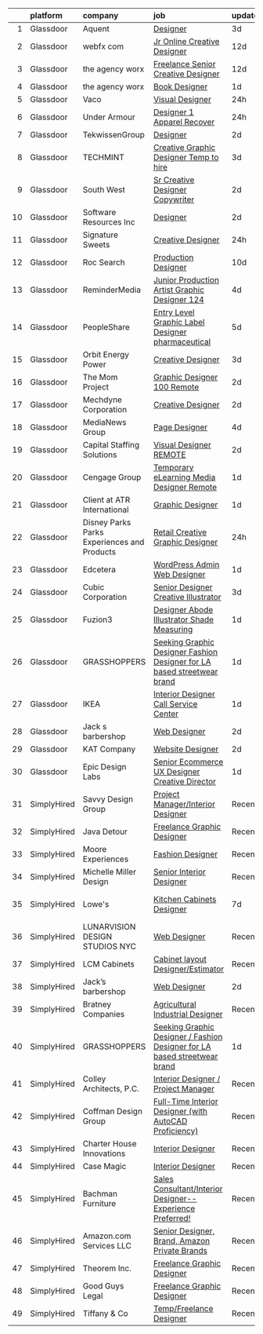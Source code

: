 

|    | platform    | company                                      | job                                                                                                                                                                                                                                                                                                                                                                                                                                                                                                                                                                                                                                                                                                                                                                                                                                                                                                                                                                                                                                                                                                                                                                                                                                                                                                                                                                               | update_time   | location                      |
|---:|:------------|:---------------------------------------------|:----------------------------------------------------------------------------------------------------------------------------------------------------------------------------------------------------------------------------------------------------------------------------------------------------------------------------------------------------------------------------------------------------------------------------------------------------------------------------------------------------------------------------------------------------------------------------------------------------------------------------------------------------------------------------------------------------------------------------------------------------------------------------------------------------------------------------------------------------------------------------------------------------------------------------------------------------------------------------------------------------------------------------------------------------------------------------------------------------------------------------------------------------------------------------------------------------------------------------------------------------------------------------------------------------------------------------------------------------------------------------------|:--------------|:------------------------------|
|  1 | Glassdoor   | Aquent                                       | [Designer](https://www.glassdoor.com/partner/jobListing.htm?pos=118&ao=1110586&s=58&guid=000001822ef8b948999db8a8e3bcf652&src=GD_JOB_AD&t=SR&vt=w&cs=1_28babe6f&cb=1658645429134&jobListingId=1008018236820&cpc=F4EED0218A761C36&jrtk=3-0-1g8nfhegv2i7d001-1g8nfhehfjcbi800-5fbed3b882f154dd--6NYlbfkN0DMrcEu7yrtATojKJA7cEzGQ3FdRGWLh0CZQInL4ECGI9gD0Wolx9R2v-Aex0-GK04TqtDen7U43C30FaHb4Ln5f-iFsaSfUTduxmsjLTAkBCH71b9WDwGXDLlst0LzkVuThKRFgtvIfx5RftYoXreSW7V76uqKBZnP6jeAV-YPrAbNp0ny-_c4I-Fr03-4V-7QUyvJAO_msu2bfS71d-EkOYSrdRb4Jq94oKkdz8gPGiXEukJ-ax2jHQXv47524a5f1M08Pcll1shgRy-7174Ev5jTutjGIzWwnQY-lvcorXFe9aVqL42OlnNy9I9ytBxKSrcvLEwf_YurTXqkl-v3YLAA0xJtC7s1jaVSNFqnSGZfLR41BHurzus8EKYVrxrEe00K9I6TZ0q33YlhuqIdqjUTmAtE2TLPrg8zdVm826ZzM1Pjb4ay3o_m3rXb3i9LX3DDK-byyQ%3D%3D)                                                                                                                                                                                                                                                                                                                                                                                                                                                                                                                                                                                        | 3d            | New York, NY                  |
|  2 | Glassdoor   | webfx com                                    | [Jr  Online Creative Designer](https://www.glassdoor.com/partner/jobListing.htm?pos=101&ao=1110586&s=58&guid=000001822ef8b948999db8a8e3bcf652&src=GD_JOB_AD&t=SR&vt=w&ea=1&cs=1_0f9032bd&cb=1658645429129&jobListingId=1007998523752&cpc=C433947A107EB3A8&jrtk=3-0-1g8nfhegv2i7d001-1g8nfhehfjcbi800-e3a07e991e3ec309--6NYlbfkN0AA3uNcJ0aeXBAdVd1dUlJvZjHaUXbbC2QUFGJChoFW7xEU327m6es56oflZv-QfBizUJg4GGt5ywcxHip9vEFmnpvEvc6sXWg7ijt1_lVPhx0CSekweNqP21eod5xNQSR5Fy2hfkrfXdJbI2o6SRZK7DOllkYUDO-mEILuesP9HP5zjy-6AZOLt2uK8ykhXyq1gTTd6wznmnkOiIRJd_ZZzfxzDj6-jT7T4PUZmYP6MNokkms2hDT2FMjMCLlAcLtuugncl_uXaP5s8GLOuYPe_zO32LV1a7S4FziVvuHb-RYAXRkuxmgBVIIq-15Ge5HtTZgfaAahPW59i7fyKUBkj8bbWuTxI0x_5v9pEEg3LtrcXaROuo8x-e5gYuFEyiU4C-FFfS617hx4e5nqlkNijToh7yfgzv8AorBkKCSQPvjy0YR7ZMzDOHfSc1JV9PMPUpg9KL_zR3N9jxUISvqMF1pk8AKBDn83alz4w8j9YShQGi30zdW-jxGh7cC-HawtlRnNUm18ANobLz0g_VORW8YRky6LtgQbJClHRP1NCotkFKaRyXbIVGhrU9IuTgM%3D)                                                                                                                                                                                                                                                                                                                                                                                                                                             | 12d           | Harrisburg, PA                |
|  3 | Glassdoor   | the agency worx                              | [Freelance Senior Creative Designer](https://www.glassdoor.com/partner/jobListing.htm?pos=119&ao=1110586&s=58&guid=000001822ef8b948999db8a8e3bcf652&src=GD_JOB_AD&t=SR&vt=w&ea=1&cs=1_74c5f4a9&cb=1658645429135&jobListingId=1007998735659&cpc=AC285F3A3ECA6BB0&jrtk=3-0-1g8nfhegv2i7d001-1g8nfhehfjcbi800-b5c41cbed128a677--6NYlbfkN0CNOKpjDIEH11s39GTuUki_mvxNbnX5BtDlH5CMrheAnKze_5JrwQ4joDkGUDohP_TA04WnU3xz8K_J9zmRNOF9Ri1EI2Q2bb9NQ-CezfspfnTBjQTnEa9VBhVw7Ap5OL0U3sVrDvue7xxMSHE-6OVqtzTv0qf6sE8nhqyjJuIjpa8PBry4FIvBQDA98jD0P99WKVgFkUmvGaXzaoQRcH9EeSd6brzmLfh5Kayxx8uPOCCVyYelZH9OVMs1k_X4P__lGgRMA2kciRBSN4dbb-lvB3_XlOgebWHwxHAOwCypQzSA-u5wjDVNIi4IzyNovedFB2LUQtZ1-JKuVoKFQD4y3MnGQh9toEeZ8ydHLSMhnZsQy3EX5fhDy-kQbPBeGtu7FgVMqtzcBNzBHouHuIBvAAO0raVa5eeKkkTzVOoqUEzLBAbLO1SsdA1ImZC5cxU_pmbyv4qke_j8Jck0fkNVofY0bhIMBLM7KF-wl3KTCV1JOq8se1Bw8A9rD68RxFbZemvtoxLsbg%3D%3D)                                                                                                                                                                                                                                                                                                                                                                                                                                                                                         | 12d           | New York, NY                  |
|  4 | Glassdoor   | the agency worx                              | [Book Designer](https://www.glassdoor.com/partner/jobListing.htm?pos=117&ao=1110586&s=58&guid=000001822ef8b948999db8a8e3bcf652&src=GD_JOB_AD&t=SR&vt=w&ea=1&cs=1_70f2a6d6&cb=1658645429135&jobListingId=1008022810615&cpc=F41FEAB56D215062&jrtk=3-0-1g8nfhegv2i7d001-1g8nfhehfjcbi800-56f2bef7ab4534d7--6NYlbfkN0CNOKpjDIEH11s39GTuUki_mvxNbnX5BtDlH5CMrheAnKze_5JrwQ4joDkGUDohP_Qq_Ry2XKId1W8UG7leWFfwYot1I2Q7BlMdyoWZz8f1ytNTzim30JPijwQCJQhhp-MQWS4Ch7l72th1w17JImD40JPMNzOW1sp4lNxP2G7lX-Bma0LnCjZp4uj9dpJWQ6abZrcunzv0QFjufRAaP_QnuVmSwH0Mrl3LH3uKgaWZQSllTSPG31Lp1YStpB1bpbApBnN6qqd2vxf7iFEUp8HIDmxKWqj2K0F-MM8azjp89m8n1I7p2VaPNSuQ4dYE-1x_7sjNof7oq142Ua5NJzYXZpu1b_berpK2gOHQUACus7X_oyZtBz1AW3DbY3BiP1al9SLZNmKIwOLP15gjZA9hCBjMgFafq5q_A3PYR0UJVLIXEcQkUMG2gMWqoFK_bTLHIByslOzFsLgNblDRf-HrMFNgP77gDs8w_sxMzN3v9IvZ04cjcZUXjdkxUMrX2-c%3D)                                                                                                                                                                                                                                                                                                                                                                                                                                                                                                                            | 1d            | Remote                        |
|  5 | Glassdoor   | Vaco                                         | [Visual Designer](https://www.glassdoor.com/partner/jobListing.htm?pos=115&ao=1110586&s=58&guid=000001822ef8b948999db8a8e3bcf652&src=GD_JOB_AD&t=SR&vt=w&ea=1&cs=1_3c1bac4a&cb=1658645429134&jobListingId=1008024457392&cpc=AC285F3A3ECA6BB0&jrtk=3-0-1g8nfhegv2i7d001-1g8nfhehfjcbi800-f9d67cd0d27f6465--6NYlbfkN0D_sybMACCpf9B-677oK5j6rPldVB6BlrVvFjO_o-GJZbzuF-qh4PxErFUqfUsv_6sewi6o3iAomJijrT0EzFWmj4gNAlp8x8uK7NhqdV-7ng49LnA8-qlorqzwL59409pCShdJbnLODGS238i_lwtWGlgLDvd_1UD4z4Z8B2M7TKAsoLeIL168C47SdumoH8XLWXoVfFKAQYfGTatnA7ZtW5Ij9iQ5W5d-X3Yt0m8-hTqp_jdjCn3EH18zsBnLK7BzLEoM2k0KT_XAfFpd8Pt1j1b0lseUY3cWg-DB5esgG_dhM7b3C01InkC9KTMBMIw4ul1Z3vlpWci--mPTFBSFNs0988fGNLJOabYaUn48iTceKns6SimiHi_hAuVWtxj8xlheaAJyeoSsqvKm_01GMYYna_vUL3v2oV7cyhsN4uOXliwX7dvLZDchJqFuF6ZnSQgu2e7WNOy7eogEHK-DVCMKY7pSQcgW8Q_G9Ma4T3oQLjEkqHd0MDKrU7Wo71rRoT06RzrVmKLao_VYIDjxwIeS-cmu6Q_5FyOnxV5gGQ%3D%3D)                                                                                                                                                                                                                                                                                                                                                                                                                                                                            | 24h           | Remote                        |
|  6 | Glassdoor   | Under Armour                                 | [Designer 1  Apparel   Recover](https://www.glassdoor.com/partner/jobListing.htm?pos=128&ao=1136043&s=58&guid=000001822ef8b948999db8a8e3bcf652&src=GD_JOB_AD&t=SR&vt=w&cs=1_01601edd&cb=1658645429136&jobListingId=1008024516718&jrtk=3-0-1g8nfhegv2i7d001-1g8nfhehfjcbi800-ccd133f9e954afdc-)                                                                                                                                                                                                                                                                                                                                                                                                                                                                                                                                                                                                                                                                                                                                                                                                                                                                                                                                                                                                                                                                                    | 24h           | New York, NY                  |
|  7 | Glassdoor   | TekwissenGroup                               | [Designer](https://www.glassdoor.com/partner/jobListing.htm?pos=126&ao=1136043&s=58&guid=000001822ef8b948999db8a8e3bcf652&src=GD_JOB_AD&t=SR&vt=w&ea=1&cs=1_8dc323be&cb=1658645429136&jobListingId=1008020213060&jrtk=3-0-1g8nfhegv2i7d001-1g8nfhehfjcbi800-f8d024b61455c526-)                                                                                                                                                                                                                                                                                                                                                                                                                                                                                                                                                                                                                                                                                                                                                                                                                                                                                                                                                                                                                                                                                                    | 2d            | New York, NY                  |
|  8 | Glassdoor   | TECHMINT                                     | [Creative Graphic Designer   Temp to hire](https://www.glassdoor.com/partner/jobListing.htm?pos=103&ao=1110586&s=58&guid=000001822ef8b948999db8a8e3bcf652&src=GD_JOB_AD&t=SR&vt=w&ea=1&cs=1_91ae7307&cb=1658645429129&jobListingId=1008017338884&cpc=BCC169F53084E245&jrtk=3-0-1g8nfhegv2i7d001-1g8nfhehfjcbi800-e69c7a889677659d--6NYlbfkN0AuAjYKnBHsdkcMxrD7ZJITXxV72vImVt5xOyKRJQecNDOp7dWuUQMQUjtmqTOceKDg_R-e-aMwCxoRaRtP34hiVLGPuk4T2SA2XCGC-ATYLRBkM3Qg1OWaI8pGSxIkruEE1ocTtMklZK3JLiid-yfFxi4nFHvqCf3FHPmIW9Xc1nadzHlkR6HPqrP959SV9DgVsFEt0CptHnOaE7nSqU99ODl7Q1cYn6pz_L7l39fx8ox-LQIpSJlSbnjenc9WJvuFieveh-vm-5TjQnpiu-OwfxSo4bN8P_4DiNDGyvAKLCJtcyBrx5QFOgnUxtUadds5_Y_xBw5a_r7UDUTplfpNOeDlbHqG_AH3sntZTdHrujQdPgKGgwCLOgLED2bFmeKeZLg73GcLYCktr_mUk-m1wQuCoiTXsjMAKQ5tw_nz-zHeOE8chO7mg6iwWZCg72v0jRPIS6zAzUDNANFE8ND-wax-Ynk6af0xpX6cid-2WCRBKYeklYm24xT_JG3xzxPza0SbTRH6zg%3D%3D)                                                                                                                                                                                                                                                                                                                                                                                                                                                                                   | 3d            | Pflugerville, TX              |
|  9 | Glassdoor   | South West                                   | [Sr Creative Designer   Copywriter](https://www.glassdoor.com/partner/jobListing.htm?pos=130&ao=1136043&s=58&guid=000001822ef8b948999db8a8e3bcf652&src=GD_JOB_AD&t=SR&vt=w&cs=1_c5fa0641&cb=1658645429136&jobListingId=1008019442445&jrtk=3-0-1g8nfhegv2i7d001-1g8nfhehfjcbi800-4a4bf2ee594f9bc8-)                                                                                                                                                                                                                                                                                                                                                                                                                                                                                                                                                                                                                                                                                                                                                                                                                                                                                                                                                                                                                                                                                | 2d            | Dallas, TX                    |
| 10 | Glassdoor   | Software Resources  Inc                      | [Designer](https://www.glassdoor.com/partner/jobListing.htm?pos=112&ao=1110586&s=58&guid=000001822ef8b948999db8a8e3bcf652&src=GD_JOB_AD&t=SR&vt=w&ea=1&cs=1_d19daa93&cb=1658645429133&jobListingId=1008019872437&cpc=82B3195DA92CAF92&jrtk=3-0-1g8nfhegv2i7d001-1g8nfhehfjcbi800-854872e519b94402--6NYlbfkN0A-7TqTJ-884Cex_Y5krdCeNtajjiiPqdburqUTJIohlyCiSLOWOsQYIC4MR3SKiB4a5nd3cYqO6JpuSyy1G6wSGTf3Ou1s9HApIH0cJ43YlpjEKpAorFPWCF1NabfJRmdqA008k6U-UdXzwpzlE4SntwuICcjTiBcN15Yf19pqRd2Mb0MU2oJGlsFwxrGFFbsYhlY1U3i2abJZsYe8vDuRod4P9A-7X_-ZFE8AxdE5Tkv7zJ6PtkiaBwIjTQB_akHCvUyMXB7fGkiTuWHd-eHUrFpGJ11FX1ndKQ11CryM_DWFvzRp_gnvFlI-RMOFusg0iuRF0d7X8e_-0oTD3vQeAVf9c2GlpZtqavnb8mFvw4vOrOEMlKNIpAzwpATpFw7Tsne24GvYX6NjU4wmPYGiDXqhgij_noxSYHo2AXRrXw0znUsvVS2AB4RwEgP_bSJCODCoVgk2cprdUpCDedZdmJCHbLRqmNWOy1pV6lvHKqEy39gJccWEz6fgRN0om6UFqDYslb17JO4tCdZNH7vuv8p5hHal2WAVsU3-lDhAKnQxs-7zv1OKhfEz_xc1A8Tc84btY6OdjTqVQJjXtjLtYprIqssKoLZ5Tubh6EtSjG8GnfIcraQ4SvWnxzVEUArMYJLINX5yxtlriAv8fXaP71As-Ligszg8XKUvXV3pG4NyKQ-Mf1roxZdmDWlL-xVc-ovWMOj951sLiiMYgvvaGyb6zxq2sKfIlXBDxHjL62dIlfa13rMkX17KZTNXsGgBNDKMAWgDNxQ3qB7dL_us0QBZaZvJFAtzIg5QyGlDHVgBKtGsTddlm720ojwcSrrEvEjKaG9_S0USbCzJvdkE7IxyoH6_GuYx-xIC8Ln9yYyrDoW69sLrs_D1B8XLn3TE34ghi0jXxBJr7WitZRcJ_RLAx_5_xihQuS_lN67z5rahodvVZzUcmXBg4H_lPQlJQmWxVZvMQFU2lBFKWzrWN63v_XlHJtjPVkDCkY1SCzluFs7tE-Vn4aVm5gyknOs%3D) | 2d            | New York, NY                  |
| 11 | Glassdoor   | Signature Sweets                             | [Creative Designer](https://www.glassdoor.com/partner/jobListing.htm?pos=123&ao=1136043&s=58&guid=000001822ef8b948999db8a8e3bcf652&src=GD_JOB_AD&t=SR&vt=w&ea=1&cs=1_caee3d3c&cb=1658645429136&jobListingId=1008024509991&jrtk=3-0-1g8nfhegv2i7d001-1g8nfhehfjcbi800-13eb26eb029e9130-)                                                                                                                                                                                                                                                                                                                                                                                                                                                                                                                                                                                                                                                                                                                                                                                                                                                                                                                                                                                                                                                                                           | 24h           | Stuart, FL                    |
| 12 | Glassdoor   | Roc Search                                   | [Production Designer](https://www.glassdoor.com/partner/jobListing.htm?pos=120&ao=1110586&s=58&guid=000001822ef8b948999db8a8e3bcf652&src=GD_JOB_AD&t=SR&vt=w&ea=1&cs=1_862083a8&cb=1658645429135&jobListingId=1008002873267&cpc=654405A9B1E0A9F5&jrtk=3-0-1g8nfhegv2i7d001-1g8nfhehfjcbi800-addaca8772c6d40c--6NYlbfkN0CMHfdvImXyhvk82aHanYmk_omNMXOkHedsHncAw9pogZQ8McdVG3ZgtV6D129IFYhfTL7yuxeJosBcH9muJWk9YjK52T1y8O0szOu9vTCKpmDjplYXk-IMpyXv9A-aKX-ksh4eAFC-aE-SiQhh8OCuPLec8bbQAg5TTcVH-hdjBv8d1fndIoosveEmcE8050AwWKCLpDYXSYAHSUVmlYw3h2UFw_SrWIsJSKU8i065Pb1Kj1Eci2Xp_pr4hPZNgZV7S3HLehujn45R9_Hzrj7tYxvqFtQL5N_Fa2p_8hhvDjkAGyWXVu_7oBSosMEO1ReII-56KvEezg5YjXmoAZ00mggZvNLB0zjecCwlGFRK81_iZAXd6Is3Y2ZDY2agvOYjv6bHUvrlm7SeWT7qFR43LGSfBWHcCTXUgFPZaljIzCF5oCX-07IyFwT-OLF6ImalsNt_bZsN6ChES61ah2i_7Ba3XFmTrYwd8yXf7D8mBd4KzR4b99eMBV5HjBWJmaU%3D)                                                                                                                                                                                                                                                                                                                                                                                                                                                                                                                      | 10d           | Remote                        |
| 13 | Glassdoor   | ReminderMedia                                | [Junior Production Artist Graphic Designer  124 ](https://www.glassdoor.com/partner/jobListing.htm?pos=114&ao=1110586&s=58&guid=000001822ef8b948999db8a8e3bcf652&src=GD_JOB_AD&t=SR&vt=w&ea=1&cs=1_1226fa8d&cb=1658645429134&jobListingId=1008015049343&cpc=2CAED5C921A5F994&jrtk=3-0-1g8nfhegv2i7d001-1g8nfhehfjcbi800-483923777035cfd3--6NYlbfkN0BV5xWQvMmIkgUcdRWb7iWRWS4LnwJ0A4ASNg0KGqrukA_POA8ifgoOj7ZHGRdIKnJ6hU-Fy6hPRatKZ6qieiqvEvHj1oqrTY0pPiXCJ8Br1qXsme6Nkk9Pt9LV9bT_ahxJy2MUFPpA0rgFw3VAzODJAa2N6_q5OshETSVwVEzbW1JPJkimDcEuDGFDkUvGDcGQwsLa3fUai8JTn3HuT87e7oGSnH-xFhX0KHkz6yqmdpQUWjThmPufXF_fpOa0jiE8D1jKc_FBEcLFaYsgSzmjwqrYFi3wTeUCvTcKhCCLg_F0pwU5kf7KnO3Bqtfxwv2Un6V_Fe5pHu0yHiRUvbaspyhXuKbGq1aA_pb63quuxYIeGuriCfU-_6UCK-68JTITbxv-jthdRs8jKqGBgOWpf3yLOtSFG2a7rokoJER-Ok6-lgCnodhS7KHL6jlUDViQUX2HlnDz_6Q7wyS3RsXX9o2oepHPucO3bMyDE2vsAlf74VJCe1wyszs8p-ajuIWzKMIrmfoI6Q%3D%3D)                                                                                                                                                                                                                                                                                                                                                                                                                                                                            | 4d            | Remote                        |
| 14 | Glassdoor   | PeopleShare                                  | [Entry Level Graphic Label Designer  pharmaceutical ](https://www.glassdoor.com/partner/jobListing.htm?pos=122&ao=1110586&s=58&guid=000001822ef8b948999db8a8e3bcf652&src=GD_JOB_AD&t=SR&vt=w&ea=1&cs=1_f51ac954&cb=1658645429135&jobListingId=1008012037000&cpc=8795CF9063CD573D&jrtk=3-0-1g8nfhegv2i7d001-1g8nfhehfjcbi800-9cd65cb3c4429474--6NYlbfkN0ByiknVCCsn-Fdfb-H8YrvvjNLbyRNQUi7msyOYytdPvKndEnLnkpjgiAPxrgdqYlKoVkkodZTx1r5r9egFAnVP4PL-fGLjTUKPDrk2-zUSlwkY1wlB7ClL2QUKmZk_oXpmnslaMn6RAjibgsJ7dWn3M_n5U8Huq7VIRIFckPDm2yPsXWFZhTogfrxvPYIdR0IKqe0uA9oIATwTmDJP_6Qu1Wc9sX5VxZ8_xgI9rbZx5rywq1L0Z3ZXpA3rIkxtqRU_Vju5aSVIa-h9S_yoS9BHRj0O0OQZZ7Crl47aawdY-zS78TBdpRQPy6Cza6adlyIIDsCCRQnsECxlxI_IM4ROSA-lA9DwY4lmrmwvcytMh7CDo3Joc78yEhX27e6uOr-0yVqJq00F5pc9i3264l7y3UwNe2NQGcb2lbm3r2_8KHJTdG4s2DuJYPOVukHyuwze4tdG5hmtSqceN430n43GgzJXjPk6GNF3wC0mJPahZeESa3CImvCmM4NPY1Lg2ab7v2vQNAeMtf8QLqf2j4VPbpt_x0X2GcGpW0Hy7Wzbzg%3D%3D)                                                                                                                                                                                                                                                                                                                                                                                                                                        | 5d            | Malvern, PA                   |
| 15 | Glassdoor   | Orbit Energy   Power                         | [Creative Designer](https://www.glassdoor.com/partner/jobListing.htm?pos=102&ao=1110586&s=58&guid=000001822ef8b948999db8a8e3bcf652&src=GD_JOB_AD&t=SR&vt=w&ea=1&cs=1_018a3f94&cb=1658645429129&jobListingId=1008017056555&cpc=59DF70BB7E75A6DF&jrtk=3-0-1g8nfhegv2i7d001-1g8nfhehfjcbi800-08a022bb48f69b08--6NYlbfkN0Dw8ekGRZ48E-mAxki4-CXEP4rchTgeqxpTOQYBTuLp95QZqhU_HkXLuA4daBEHb7eKjt0u14EPGRzXxFK-VrWawVyQQ9tPqFs_jkj9aaaW8rF75ehdtYdY4dVwb2OWED4ZDN7q0uifYdZfqKmfpFtIpnZIRQ3PnZgs9xmaWD48Jc2xumlwUKuCjhtaWKH8iKeAlHBPX4sXnejqHfH0hoghgo_8b6k9I0NvCclVn-RY89XsdKGtRLVwXtz1Dc_luNYwZ1bYFko40pSECpXsTG4NvIQyEXwi_CQb3GzznTzKiDUokCsGxSgkdu2cpTylM0vMNJp_kWpyukAPyIpyP3tRIEinieKzOdKoZubgGnWZG8j8hcw1cYbOlt9WfXScAd2rb8IRizNo0BNVRxRK4EGReHXwbOserunEfaAc_2htkcW9CYgb-2g4FaANEDq3kMJzLsE3BAld_4fgg-DkBjX-AP9y2ayAMu0VvcX0VfNxP3lSr1K63XzHw5WXu9htqqg7i-phJawKxQ%3D%3D)                                                                                                                                                                                                                                                                                                                                                                                                                                                                                                          | 3d            | Sewell, NJ                    |
| 16 | Glassdoor   | The Mom Project                              | [Graphic Designer  100  Remote ](https://www.glassdoor.com/partner/jobListing.htm?pos=110&ao=1110586&s=58&guid=000001822ef8b948999db8a8e3bcf652&src=GD_JOB_AD&t=SR&vt=w&cs=1_b9a4baa6&cb=1658645429130&jobListingId=1008021366045&cpc=B101C867B3EF2D75&jrtk=3-0-1g8nfhegv2i7d001-1g8nfhehfjcbi800-7861a53543e4359c--6NYlbfkN0BDp_epf89aHDQhKpPegNJQ_ldQpEFZQsM9OcONMGxWx6pU56EKHF58QjVdAUvn2gWZBu20okoA6-_lSJQoD9kRUb4UGZtRZ1u9IjL5b8pK2_j1w5pPr2T8oR-2FkllK2AUYDyyIyugH8dhrzGj2J5KaQe5vQxhx6hq6qQuMYXBb2kQ4t75_tNhZvp6XtkTP8XL2nc8VXzwxT6J7TtaXHl4KI_xLzJtEG5mCCdUZEhqiP36R27pWnQ_URtbllinRvN_7ex5rySp81x2ubhx9tJZP-JEKCvbMaUzVmeN69YPa2zJkl1Qu4iQNMDuzCtXHDekIrMsiqFTmwK2I0ml0i-UfheF8t4kmopBV_dXR53sGkSHVymtyata_dwL3fGwD3Wn3LnU_x1zhG3de3J49VKY1xm78jRmIUL8Iq0n1IRYdz_4nAyKR7ux4yyB_iOqfIJjfHcGw_znl7bMf6mTJmtzwWb67FLsTRFm1yJJXcUS4B5NZ2opfmy3RsxxzE9NSucA0aJfpuqHBuelMLyPdLlDfUPAN8VEAnglv0Zt5RkvdUl3FCEi0nm4e9F_zZp_IO25eDDtYFJyGA%3D%3D)                                                                                                                                                                                                                                                                                                                                                                                                                                  | 2d            | Remote                        |
| 17 | Glassdoor   | Mechdyne Corporation                         | [Creative Designer](https://www.glassdoor.com/partner/jobListing.htm?pos=129&ao=1136043&s=58&guid=000001822ef8b948999db8a8e3bcf652&src=GD_JOB_AD&t=SR&vt=w&ea=1&cs=1_703c1396&cb=1658645429136&jobListingId=1008020113807&jrtk=3-0-1g8nfhegv2i7d001-1g8nfhehfjcbi800-502c6bab245108d4-)                                                                                                                                                                                                                                                                                                                                                                                                                                                                                                                                                                                                                                                                                                                                                                                                                                                                                                                                                                                                                                                                                           | 2d            | Mountain View, CA             |
| 18 | Glassdoor   | MediaNews Group                              | [Page Designer](https://www.glassdoor.com/partner/jobListing.htm?pos=107&ao=1110586&s=58&guid=000001822ef8b948999db8a8e3bcf652&src=GD_JOB_AD&t=SR&vt=w&ea=1&cs=1_ded9eb95&cb=1658645429130&jobListingId=1008014959597&cpc=D2F1DE17EE1F43B9&jrtk=3-0-1g8nfhegv2i7d001-1g8nfhehfjcbi800-4fe1aab0f0f28fbd--6NYlbfkN0AJuQGTv8CTaj4fYsw3wWsgKqKONRlw8R5hOwrc362uRY2qrf7dozGqkrRkdSaGOyCuID14d3EmZQlHbPvAfLHUYvTiVdVRamrOwU35cwDtTQT_eOG-gUhbj8CiJrYJpPk7w4i0xwYuMHIQ9AsNCQnzdTG5uDQyGUVziZ1OlKURAfEBrCg2FZ-1k3a7yVgpO_uPYrI9lwXz7g08eSZMzauEUGCYgSgG8oVONUaz1KbZo0bBCWadMJnOU4oJeBYjZN8UYHyzOq57TTqqbF16WGxo2DDD2nrBZXo93ACGjUjYbPN0-1kj4bSUmRiWM0IPp07Oo6pzmpCEN5CWGqXkdG9XA8ThdcjqTPoEC3IDaTmh3JfkOYiRuT8VTNZ7I7X6GcJwI0-fhGp7hjOL047TxPKeVZygQfBzMl9bkn--HuRUhdQUBo_sSfv5NQlj8YHfXel1JuTBoCR1upL_HXV3LWZmPz2_7DdgpuE7fOtfKzafFaJVK5XrAItH)                                                                                                                                                                                                                                                                                                                                                                                                                                                                                                                                          | 4d            | Remote                        |
| 19 | Glassdoor   | Capital Staffing Solutions                   | [Visual Designer  REMOTE](https://www.glassdoor.com/partner/jobListing.htm?pos=116&ao=1110586&s=58&guid=000001822ef8b948999db8a8e3bcf652&src=GD_JOB_AD&t=SR&vt=w&ea=1&cs=1_d3ebe151&cb=1658645429135&jobListingId=1008020606131&cpc=8795CF9063CD573D&jrtk=3-0-1g8nfhegv2i7d001-1g8nfhehfjcbi800-8d05ca1c3eee9e76--6NYlbfkN0AHXq2vAVwR3IH7wgnTMdWCa3HguypIXx0DFudX-u0zu6XSU0N9gDGCMsnO9yvyAfOF5aEsSyeU78o6xlcfEn1OqMZeAXP26H07jpAXBxLH7MImjw94Vc5wl9j24mCsReRXv0ftLnyae4hV3eajRMzR_qmAmdQZQuNfMZEX5FTgvtnopjwJ0oCZ3_zxHSwxWCjbSnZyrPmnqpE9gvCbFN59m9MjogHBz4HvHcUzSYWdMZETa5UpueqjVHGfoUWnXPeimp4UUgr7WsL6xrM0vVaQKmCEbnqQLMhAlYCN3s0jW-7OXrNxDURKSnP5ZEFOG691SGMj0e26MZNGvImdIEdFoZKdjDTZh9pD6jIQlzX44QjQpq8LatWjucLmpa2PRLk-SyMvpsE_czgrcf1j6NQQctp3bE9P3hiiYPQ_6q066ySr1pWs5mLySv6C6xG-V_FN7vKNYZhGSB_755Zxc1QF4w0j49uarlxuiSsx7AoPPEupMWlV35AsXeszhEq_nn_xpng7YVIaOw%3D%3D)                                                                                                                                                                                                                                                                                                                                                                                                                                                                                                    | 2d            | Remote                        |
| 20 | Glassdoor   | Cengage Group                                | [Temporary eLearning Media Designer  Remote ](https://www.glassdoor.com/partner/jobListing.htm?pos=127&ao=1136043&s=58&guid=000001822ef8b948999db8a8e3bcf652&src=GD_JOB_AD&t=SR&vt=w&cs=1_873e36bf&cb=1658645429136&jobListingId=1008022740182&jrtk=3-0-1g8nfhegv2i7d001-1g8nfhehfjcbi800-8a99bf06a3c1a759-)                                                                                                                                                                                                                                                                                                                                                                                                                                                                                                                                                                                                                                                                                                                                                                                                                                                                                                                                                                                                                                                                      | 1d            | Temecula, CA                  |
| 21 | Glassdoor   | Client at ATR International                  | [Graphic Designer](https://www.glassdoor.com/partner/jobListing.htm?pos=121&ao=1110586&s=58&guid=000001822ef8b948999db8a8e3bcf652&src=GD_JOB_AD&t=SR&vt=w&ea=1&cs=1_f012e239&cb=1658645429135&jobListingId=1008022859838&cpc=AC285F3A3ECA6BB0&jrtk=3-0-1g8nfhegv2i7d001-1g8nfhehfjcbi800-cba34c279f5bf9ee--6NYlbfkN0AX4hI7SJ9l2kNfdABvJlk919Y86vyLcjizxfZOFgPMMsRq3v6HS6oghhM_BN5MgfEcTsNA3it6wzMGzaGBFFFaeXfWMOFrrFowzwZWV0FWq6-QGCcqtzSJvYSGA4hpCBznx-ugZuJLIcxypvyYnKIeI0Cg9hOiDjJE2K8XK5681oS5YWNsB0fxJu4xyxn7yIy5UttLy6VT6m0gd9w3QtBpH-1LOcKMgIPJAdYotDkTpcQDvoYeZLIbIT_Yp2biwQBAoqhpZF-B4TjNVBFTL72ihmkTwG3E_PiqKI60GtjSkle95Zd9Qe3V6nCNbu5lXHtbHJrWXxV8cqx334pYuaeSTCKgpwj2ZFI73xEJjahGEQL6Hsehuk9NkWGMa_k6iMZEhDYD9YE4IGQveybnjCJk3qteg2sHbXo06qbEbARrTSZ_Or2p87ZFmSegjRYFKE1lvBGBcjSn1fb0Sf3lSHXz2SaJ1CPQCS0nlLDOI2wuNGVl7OR-Cx2_pkqbWNzZyD8iEO4CsXPg_K9xmPpWLw6B)                                                                                                                                                                                                                                                                                                                                                                                                                                                                                                       | 1d            | Saint Paul, MN                |
| 22 | Glassdoor   | Disney Parks Parks  Experiences and Products | [Retail Creative Graphic Designer](https://www.glassdoor.com/partner/jobListing.htm?pos=108&ao=1110586&s=58&guid=000001822ef8b948999db8a8e3bcf652&src=GD_JOB_AD&t=SR&vt=w&cs=1_900f2ea4&cb=1658645429130&jobListingId=1008024847365&cpc=A65DF3A704A48F9B&jrtk=3-0-1g8nfhegv2i7d001-1g8nfhehfjcbi800-7ac14d970dde0ded--6NYlbfkN0DAFTyt7pbDCC2JPO79CSdi1dIb81yjczP5qsKcZIxgiRd1qisRd4re16D_VG3-wzVtYU2RI0VIMU-yFYe992AEBumQz0e3OAsvTUe-anIWb7_R21ekxTXRrdvmC6fMlV7m58Ai4ClX2xgx7R88mOqI2iHsdJduIMOQmL8FZROXAVH5PyYe1VJKF7bjCTSxfO2ZArY9V0AIttPdr84AkX9TUd6B9pb6GjAKrFQ_3vikJyjUrhuqG5_yExhf4XieXJUtGeudsWfLcJBqOOBvPCGdL67DvkfcoXE4FncLmFr8O34xglBaf195woTSwl5yZZPIBp8Y9qAD7V4j1VIsvQJWNd9wApChWKzHa17JOhDw-VfB40calKEYlKovHbyNetgOhKd_1tr4Z9QQBYVQM_M3oQb0EvACQdGRm87VGz-7dqrUV4d8JLRQMg2JSoxfU0k%3D)                                                                                                                                                                                                                                                                                                                                                                                                                                                                                                                                                                              | 24h           | Seattle, WA                   |
| 23 | Glassdoor   | Edcetera                                     | [WordPress Admin   Web Designer](https://www.glassdoor.com/partner/jobListing.htm?pos=109&ao=1110586&s=58&guid=000001822ef8b948999db8a8e3bcf652&src=GD_JOB_AD&t=SR&vt=w&ea=1&cs=1_3960a13a&cb=1658645429131&jobListingId=1008022962176&cpc=1160948BCBA38B5B&jrtk=3-0-1g8nfhegv2i7d001-1g8nfhehfjcbi800-b1f4355b9ab02787--6NYlbfkN0Df-T3zSSWHMBE5PDM2m1W9MVrh_0XiTrvBajc6eYrLpoCJo0sG8fCIFWIYcK2FL7s51RaFsMrNhgvJzBIRwyUIRFJ72tid_BYDiVLblKvjPX5dnXYatGCEiGHgqv-LwdUE_16HZ7uvLhcfYBagp8ETCYzNaP4w896DducX2HhIdGpgmShamMaWHgaXWWP9Q60XiYIlYE76U-F68k4cJkLS_Ku9t8shtmbwsRsTZ4ASK-YnlhxWrSJAnzHW7ZucO9ckcGns0cwhV2TQk03wvTvNZcoXKJ4amncidoNvPBnC0jRJzebdcYNRQNRI6CBL4TJvLxIz7JCWCVI6BkZDp2QwpFOflmfY4L3kZy0jc4BTh5xT4h15GswHVU8OCPWO3kyd2c_sJ1PW5_Ya8Mx_1x_paJ4n7-ybXIGYYHbbVwj5GOg-affDB8y1CUzq8Ad9dBHMaHEO-OyBjzpsoBq-ET4hoHlaNR_0e7qAQ8mW28WbXqcALmD2QqwMJ4zHdTtrVmQ%3D)                                                                                                                                                                                                                                                                                                                                                                                                                                                                                                           | 1d            | Remote                        |
| 24 | Glassdoor   | Cubic Corporation                            | [Senior Designer  Creative Illustrator](https://www.glassdoor.com/partner/jobListing.htm?pos=106&ao=1110586&s=58&guid=000001822ef8b948999db8a8e3bcf652&src=GD_JOB_AD&t=SR&vt=w&ea=1&cs=1_e072d4ce&cb=1658645429130&jobListingId=1008017675415&cpc=F5E96E35A1725171&jrtk=3-0-1g8nfhegv2i7d001-1g8nfhehfjcbi800-7ce01c0d59e380dc--6NYlbfkN0DNdf0jy4i6VhtN7sZd_l68WQMEbhZ3TQUvi2lEOGTv-dVx36AWoIqBmkrawZqExRsAXwKQX7-mhkPtO35-gHoQSGzagSJW5bAOnEy92cwIrgRvnkdV4Nt2Zkp8YeO7SPQk_rWksb3Xr4hf_vQZIKqE3NbldLlAZ1QsbFbNtYQ-eN7pTEHzAsS_R7aCwGAUEdzbGVmEYvMRIFvLYwhsD6_IEk8gLQvdpm26Fys52gzE-b0oemmbuU6zOEmYZ4Mot8epsV6wqCivfMS4bDrKJB5X5-21FTVQ9Ar-p7G9P52aYsmpBHFde5esnew6DruYGROwVPbejcYSzv8kL1DoWPFj5Nup7rfmirZDCWtMBub6pT8tDrCA9XOHEm7JG4xvsIeVIbLEjcvCI622PMYK1DoDilzEGLc9ab19yBA8qpzAC7JQPDN5kR4PeuY6zGJxj7zzQAgXyks4_W_3kZhyc6sMIEopBTqNTX29Y3P_ifysC1h67QTNGapFsgouvLNItgAgq2KGfYO4xw%3D%3D)                                                                                                                                                                                                                                                                                                                                                                                                                                                                                      | 3d            | San Diego, CA                 |
| 25 | Glassdoor   | Fuzion3                                      | [Designer Abode Illustrator Shade Measuring](https://www.glassdoor.com/partner/jobListing.htm?pos=105&ao=1110586&s=58&guid=000001822ef8b948999db8a8e3bcf652&src=GD_JOB_AD&t=SR&vt=w&ea=1&cs=1_e326bd6d&cb=1658645429130&jobListingId=1008022860252&cpc=45DC3EB807283E85&jrtk=3-0-1g8nfhegv2i7d001-1g8nfhehfjcbi800-14c5d1de111efa47--6NYlbfkN0CB1tmP7rfbaHtYFmPjg1Xv8BJr6DUbyz0HQmM4H563AlwRaaZ8jklwhf70B8vCNJkZAeqwsVk5AIJ9Mwvd1SMho8Pc-ysMMlbfzI4Uehh1ixezscQEESdiqh6RRtKbi8KqDv_M6y506YbQw9hnR02Gu-gwz-tZy9gR8oHr01qN_DLj5DILbiqP2sHL3wcXR1vmRYW8LujOSYyuismkvxvhlvRvju0ZmxXmWfxMZW6zqIyRhShW4jWxq2xq2b-LkDH7RSnrgzYsPZbbzABkayXKCEnpMyUit-RF8UDO5H9hCFh0EKS0sGcCDtfrYOMCpfEuh5QNEQnOrrbeh8YECt88xMTYKtNBucQPlDa1mxNCu9z3PdOe1daocP4Gu7XtYrxnVq41cAP0YLr1fbcZRF_deUyswdZQKl8qBrGaooEbrv-ILa_uQAsHZyhBHPPMRkmlTS-36qiIdWH9tLGn9QkGrbeyCjOl5_8FTOriSeyGBfn0F2nlvNgbi9HsQBqE5gI%3D)                                                                                                                                                                                                                                                                                                                                                                                                                                                                                               | 1d            | Irvine, CA                    |
| 26 | Glassdoor   | GRASSHOPPERS                                 | [Seeking Graphic Designer   Fashion Designer for LA based streetwear brand](https://www.glassdoor.com/partner/jobListing.htm?pos=104&ao=1110586&s=58&guid=000001822ef8b948999db8a8e3bcf652&src=GD_JOB_AD&t=SR&vt=w&ea=1&cs=1_3bd02cf4&cb=1658645429130&jobListingId=1008023834020&cpc=59DEFF8D475298C3&jrtk=3-0-1g8nfhegv2i7d001-1g8nfhehfjcbi800-7889e446de2386ce--6NYlbfkN0CPEiJEzZq4I_K6S6Q9VC1QMfIsI0INZ1UYi7vjgDL48f87QLouAYwobelOUSOt0kYOM3PhT0Lec-TyoJq8apc8yU8pyYEYwRdfIoc09R8tDdxmjIMz5nSZ371rScg0qCS90jav0PGIUWuZG3UL_Fe4H3kgvwDEW_HwyrOshNnzKhhfXYNG_RZ6pOxyWa19x7L0fYjQ18Mz3DcLmrIr6NY1K_9DmVDUtaH1uE2o1NLj7UBsd3XSEozlgMU5Zx0B64Zr8mmTcVOEIkFVknt7Ofoy68qnrNO1WdaaEELRWpbIgc-PlNGqIk30sas2_FwGNDhfeV03pJdG_DTB8gO7w930Nl8RgCXBeKDqYVbu7xtwqjbWxt2OMizIL1sJgnrb4KOrsGQvYfOGspRJ4lc3vOjJEogipxBSasqzHGgRQuCVhELAz50OYwTn0ksPDizw6uoAW9xv45eriyFm7E1NSU29Er-OvyZndCQ5UjaHwKB9-jI6wnSLdCXSqZKs2-XOVnY%3D)                                                                                                                                                                                                                                                                                                                                                                                                                                                                | 1d            | Remote                        |
| 27 | Glassdoor   | IKEA                                         | [Interior Designer   Call Service Center](https://www.glassdoor.com/partner/jobListing.htm?pos=113&ao=1110586&s=58&guid=000001822ef8b948999db8a8e3bcf652&src=GD_JOB_AD&t=SR&vt=w&cs=1_c573c780&cb=1658645429132&jobListingId=1008023116736&cpc=F41FEAB56D215062&jrtk=3-0-1g8nfhegv2i7d001-1g8nfhehfjcbi800-2357c15f09d9f8de--6NYlbfkN0Duvs8W9J3ng6gJug0TleWEiZhMTn3xkaahiVgbeU0KWY7EIJvg5hnSIF7iYU2XS_0jU6Sx4wmQmvg9P_US_cw-WXZHjIpgawYl_mMVJn5VYuk-s0DZ8mEMzHdbUrX3yJwdgPAHKe917rCi7UOCu8_oK09ggPuRvk2s-fCWGGPTRyf79p8dJ-i2faoyxd7tPzoPjd1lWDOmNt7P74zTPAJxsfYRMPBzqFc2LnD54LCxvfKbmSHMa-MWJMldJRVie9f0gihYMGRNg_pVjKjnLP37mf_3TG3XTQuZY_Nzkj9acJVd7eIRm4YS1PVB0xzhFpfD0FDTZtQik3ZKIiJCO724HuAX4SquMNStdXUZNQloIa4RXAuTQYu1YswvCo3QvqE7Le5IO-Kp27M8kil85iBXamshGxJyI8AqbfIi2sElf1R_IaQ4Vjmq5_6uhli9Mjj5NIyQGm-eHPR-Y3dzTPKVnos2mKa5q-A7Cm0MP2pW_-9W_h-pSv8s1EnHin4Ok6sC7ji-0j7v_20v1W6bVBq66KFgdp1gx7Iqhasm2QJFLIOgN1nFeZ9-O4ah6FzLy2KMLbxUq0Ny997H_yfVhNvuYHX4tx76bCs%3D)                                                                                                                                                                                                                                                                                                                                                                                                       | 1d            | Baltimore, MD                 |
| 28 | Glassdoor   | Jack s barbershop                            | [Web Designer](https://www.glassdoor.com/partner/jobListing.htm?pos=124&ao=1136043&s=58&guid=000001822ef8b948999db8a8e3bcf652&src=GD_JOB_AD&t=SR&vt=w&ea=1&cs=1_2056cd3f&cb=1658645429136&jobListingId=1008020645980&jrtk=3-0-1g8nfhegv2i7d001-1g8nfhehfjcbi800-9741a7f066dd3227-)                                                                                                                                                                                                                                                                                                                                                                                                                                                                                                                                                                                                                                                                                                                                                                                                                                                                                                                                                                                                                                                                                                | 2d            | Remote                        |
| 29 | Glassdoor   | KAT   Company                                | [Website Designer](https://www.glassdoor.com/partner/jobListing.htm?pos=125&ao=1136043&s=58&guid=000001822ef8b948999db8a8e3bcf652&src=GD_JOB_AD&t=SR&vt=w&ea=1&cs=1_47b5102b&cb=1658645429136&jobListingId=1008019791424&jrtk=3-0-1g8nfhegv2i7d001-1g8nfhehfjcbi800-12928fda949b1117-)                                                                                                                                                                                                                                                                                                                                                                                                                                                                                                                                                                                                                                                                                                                                                                                                                                                                                                                                                                                                                                                                                            | 2d            | Remote                        |
| 30 | Glassdoor   | Epic Design Labs                             | [Senior Ecommerce UX Designer   Creative Director](https://www.glassdoor.com/partner/jobListing.htm?pos=111&ao=1110586&s=58&guid=000001822ef8b948999db8a8e3bcf652&src=GD_JOB_AD&t=SR&vt=w&ea=1&cs=1_33b52f63&cb=1658645429132&jobListingId=1008023787583&cpc=444700D72F2ECBCE&jrtk=3-0-1g8nfhegv2i7d001-1g8nfhehfjcbi800-e6094c47c8de668a--6NYlbfkN0CHUnoaWEuS_tgOllsHIl5Penk8b-4u1HU56XUbTn7r21XQTncnGJUQIhIoODkQd60ZGP1Vow6eaYTZU5q3AAsPkMbDyxqT812Zw7xlBbKGkJoP4OEPi69yQJ6LNRjuBY9JPoJZcSkNmN9HNe1tRGWYDQKP4I-2drOnakkPTcGL3cw04CBWpzif6JipCOOEnZp1BoU1fqcsfizzV8xVdneO6ePMqYBoKO5K5e-HIPxhySmrETlmVap6Fl2mgYCYBXuaGbR4sp5lEd1ZID0CvbjrS-dQghU93qEMiCM2cNi1FvsouPQUAEFPXWVJlz3w2Kk-mn3vnu93kgaaBRJtLiSYrQ-rA_y0Ke7GW-cxv7n-x7Wn5Da4WSlUI1xakPDb1NW2fgMtuFG8DKhffPFP-9ddW4-aBZSoKSeEPguuLiCOpW6t2x0pyDUzGbXsu2Buk5tYhBBjDoK9scaLwwW0r7tbEc7d_XZFqdQhVhZjeTnGHOLWYn9jyDk4K96CBKEHfFHEcxUdVDexXDh88iuiibi9)                                                                                                                                                                                                                                                                                                                                                                                                                                                                       | 1d            | Remote                        |
| 31 | SimplyHired | Savvy Design Group                           | [Project Manager/Interior Designer](https://www.simplyhired.com/job/YsTVNp6nM336MjEWyi9A2oN5zVIl9wlJWq0tDVxZK_pWOgvFYeDoqg?q=creative+designer)                                                                                                                                                                                                                                                                                                                                                                                                                                                                                                                                                                                                                                                                                                                                                                                                                                                                                                                                                                                                                                                                                                                                                                                                                                   | Recently      | St. Louis, MO                 |
| 32 | SimplyHired | Java Detour                                  | [Freelance Graphic Designer](https://www.simplyhired.com/job/yTHNGr_2rj2rfiuzlpX9okId_jQHvk40sZ-q7z_fbjJVdtYJZTmMWg?q=creative+designer)                                                                                                                                                                                                                                                                                                                                                                                                                                                                                                                                                                                                                                                                                                                                                                                                                                                                                                                                                                                                                                                                                                                                                                                                                                          | Recently      | Remote                        |
| 33 | SimplyHired | Moore Experiences                            | [Fashion Designer](https://www.simplyhired.com/job/F0YdUO4YKzlECSuAU2ZVaiFIRXD6hjBf6rhzg1r2hFuffSFCtiCgoA?q=creative+designer)                                                                                                                                                                                                                                                                                                                                                                                                                                                                                                                                                                                                                                                                                                                                                                                                                                                                                                                                                                                                                                                                                                                                                                                                                                                    | Recently      | Remote +1 location            |
| 34 | SimplyHired | Michelle Miller Design                       | [Senior Interior Designer](https://www.simplyhired.com/job/Sys27llYxhHd2Iu__rvU_izDDcx-fz8jwbDpbCIOLy5Dr_B0O3v-Mg?q=creative+designer)                                                                                                                                                                                                                                                                                                                                                                                                                                                                                                                                                                                                                                                                                                                                                                                                                                                                                                                                                                                                                                                                                                                                                                                                                                            | Recently      | Saint Petersburg, FL          |
| 35 | SimplyHired | Lowe's                                       | [Kitchen Cabinets Designer](https://www.simplyhired.com/job/vmH56eS636tKS9lfE5T0VmGBPR0L8NfmxbCrK782MEC72rHOUM_uRQ?q=creative+designer)                                                                                                                                                                                                                                                                                                                                                                                                                                                                                                                                                                                                                                                                                                                                                                                                                                                                                                                                                                                                                                                                                                                                                                                                                                           | 7d            | Tappahannock, VA +2 locations |
| 36 | SimplyHired | LUNARVISION DESIGN STUDIOS NYC               | [Web Designer](https://www.simplyhired.com/job/7wE3pamR15HQwaEOaKGf1KcOvyxq0D-VmzrVmSzQrCffpmes8q52tw?q=creative+designer)                                                                                                                                                                                                                                                                                                                                                                                                                                                                                                                                                                                                                                                                                                                                                                                                                                                                                                                                                                                                                                                                                                                                                                                                                                                        | Recently      | Remote                        |
| 37 | SimplyHired | LCM Cabinets                                 | [Cabinet layout Designer/Estimator](https://www.simplyhired.com/job/DGSlfiUPWVOU_IlQXYWu3NE8c65_nAMngwGpdSuOIPTgYpGha4wvXw?q=creative+designer)                                                                                                                                                                                                                                                                                                                                                                                                                                                                                                                                                                                                                                                                                                                                                                                                                                                                                                                                                                                                                                                                                                                                                                                                                                   | Recently      | Monroe, WA                    |
| 38 | SimplyHired | Jack’s barbershop                            | [Web Designer](https://www.simplyhired.com/job/CvnyrB8Xw1-NITRX1vfjqUkZCQdy4vGNssco-cpaqwJIJdjliMDBnw?q=creative+designer)                                                                                                                                                                                                                                                                                                                                                                                                                                                                                                                                                                                                                                                                                                                                                                                                                                                                                                                                                                                                                                                                                                                                                                                                                                                        | 2d            | Remote                        |
| 39 | SimplyHired | Bratney Companies                            | [Agricultural Industrial Designer](https://www.simplyhired.com/job/Mumz6KfYzwl0Qf-6YYgrNMk_LNtPebzQLCSf-QYmA_szeaNtgnq67Q?q=creative+designer)                                                                                                                                                                                                                                                                                                                                                                                                                                                                                                                                                                                                                                                                                                                                                                                                                                                                                                                                                                                                                                                                                                                                                                                                                                    | Recently      | Des Moines, IA                |
| 40 | SimplyHired | GRASSHOPPERS                                 | [Seeking Graphic Designer / Fashion Designer for LA based streetwear brand](https://www.simplyhired.com/job/uiRohTDKnVBfuY2oq7OWxSxYZ53gmydCdv__fej7EWA0gMO0Lr1wqQ?q=creative+designer)                                                                                                                                                                                                                                                                                                                                                                                                                                                                                                                                                                                                                                                                                                                                                                                                                                                                                                                                                                                                                                                                                                                                                                                           | 1d            | Remote                        |
| 41 | SimplyHired | Colley Architects, P.C.                      | [Interior Designer / Project Manager](https://www.simplyhired.com/job/1_AKd20zbAVYuVuimSFQQFRuE2ScgAGKuVb47R5pZ_dBMnvjp2ddmA?q=creative+designer)                                                                                                                                                                                                                                                                                                                                                                                                                                                                                                                                                                                                                                                                                                                                                                                                                                                                                                                                                                                                                                                                                                                                                                                                                                 | Recently      | Blacksburg, VA                |
| 42 | SimplyHired | Coffman Design Group                         | [Full-Time Interior Designer (with AutoCAD Proficiency)](https://www.simplyhired.com/job/Xx7hJsbn6OIObeoohRD70Y4VdH0y_sC279UDSdlsem1MGWNh8Uj_rg?q=creative+designer)                                                                                                                                                                                                                                                                                                                                                                                                                                                                                                                                                                                                                                                                                                                                                                                                                                                                                                                                                                                                                                                                                                                                                                                                              | Recently      | Naples, FL                    |
| 43 | SimplyHired | Charter House Innovations                    | [Interior Designer](https://www.simplyhired.com/job/pUH7HINwbS8DZFgpS9-Qd9JDxnG-D9Lvjngrgni9IlgKb8KYQ0gx-A?q=creative+designer)                                                                                                                                                                                                                                                                                                                                                                                                                                                                                                                                                                                                                                                                                                                                                                                                                                                                                                                                                                                                                                                                                                                                                                                                                                                   | Recently      | Zeeland, MI                   |
| 44 | SimplyHired | Case Magic                                   | [Interior Designer](https://www.simplyhired.com/job/WAgF14JmswB6TGD-JUfpPD-963ncL4DfuCrtth1pVIXsR89yXGJEBA?q=creative+designer)                                                                                                                                                                                                                                                                                                                                                                                                                                                                                                                                                                                                                                                                                                                                                                                                                                                                                                                                                                                                                                                                                                                                                                                                                                                   | Recently      | Remote                        |
| 45 | SimplyHired | Bachman Furniture                            | [Sales Consultant/Interior Designer-- Experience Preferred!](https://www.simplyhired.com/job/6TuJt7dhkjzybzgT-N8n2n4rIMgK9cfgACJfhp90n_CRte5UgeCTFg?q=creative+designer)                                                                                                                                                                                                                                                                                                                                                                                                                                                                                                                                                                                                                                                                                                                                                                                                                                                                                                                                                                                                                                                                                                                                                                                                          | Recently      | Milwaukee, WI                 |
| 46 | SimplyHired | Amazon.com Services LLC                      | [Senior Designer, Brand, Amazon Private Brands](https://www.simplyhired.com/job/jbR_pkGK3AQCPHTt8AdR8pYdEZRGa1fLDkod11wpGOiHPJHoiC7wOw?q=creative+designer)                                                                                                                                                                                                                                                                                                                                                                                                                                                                                                                                                                                                                                                                                                                                                                                                                                                                                                                                                                                                                                                                                                                                                                                                                       | Recently      | Remote                        |
| 47 | SimplyHired | Theorem Inc.                                 | [Freelance Graphic Designer](https://www.simplyhired.com/job/X9uns7gwmHwlm_ccFdh4AiB-UXISgpLZ7m-DP3rc-uv3Ok7Ouux7Ig?q=creative+designer)                                                                                                                                                                                                                                                                                                                                                                                                                                                                                                                                                                                                                                                                                                                                                                                                                                                                                                                                                                                                                                                                                                                                                                                                                                          | Recently      | Remote                        |
| 48 | SimplyHired | Good Guys Legal                              | [Freelance Graphic Designer](https://www.simplyhired.com/job/jM1OHYhB0Kfw4TqnTCopBSQInBBYgm1dZI-1q0Tbs6fAsULJpHfgCw?q=creative+designer)                                                                                                                                                                                                                                                                                                                                                                                                                                                                                                                                                                                                                                                                                                                                                                                                                                                                                                                                                                                                                                                                                                                                                                                                                                          | Recently      | Remote                        |
| 49 | SimplyHired | Tiffany & Co                                 | [Temp/Freelance Designer](https://www.simplyhired.com/job/wRSDiLSOi1eIpTXR_3xkXPTiP04kx2C6inftBdz9Zhvv1DLpbGJ13g?q=creative+designer)                                                                                                                                                                                                                                                                                                                                                                                                                                                                                                                                                                                                                                                                                                                                                                                                                                                                                                                                                                                                                                                                                                                                                                                                                                             | Recently      | New York, NY                  |
